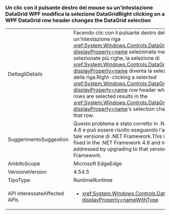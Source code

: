 ### <a name="right-clicking-on-a-wpf-datagrid-row-header-changes-the-datagrid-selection"></a><span data-ttu-id="5c003-101">Un clic con il pulsante destro del mouse su un'intestazione DataGrid WPF modifica la selezione DataGrid</span><span class="sxs-lookup"><span data-stu-id="5c003-101">Right clicking on a WPF DataGrid row header changes the DataGrid selection</span></span>

|   |   |
|---|---|
|<span data-ttu-id="5c003-102">Dettagli</span><span class="sxs-lookup"><span data-stu-id="5c003-102">Details</span></span>|<span data-ttu-id="5c003-103">Facendo clic con il pulsante destro del mouse su un'intestazione riga <xref:System.Windows.Controls.DataGrid?displayProperty=name> selezionata mentre sono selezionate più righe, la selezione di <xref:System.Windows.Controls.DataGrid?displayProperty=name> diventa la selezione esclusiva della riga.</span><span class="sxs-lookup"><span data-stu-id="5c003-103">Right-clicking a selected <xref:System.Windows.Controls.DataGrid?displayProperty=name> row header while multiple rows are selected results in the <xref:System.Windows.Controls.DataGrid?displayProperty=name>'s selection changing to only that row.</span></span>|
|<span data-ttu-id="5c003-104">Suggerimento</span><span class="sxs-lookup"><span data-stu-id="5c003-104">Suggestion</span></span>|<span data-ttu-id="5c003-105">Questo problema è stato corretto in .NET Framework 4.6 e può essere risolto eseguendo l'aggiornamento a tale versione di .NET Framework.</span><span class="sxs-lookup"><span data-stu-id="5c003-105">This issue has been fixed in the .NET Framework 4.6 and may be addressed by upgrading to that version of the .NET Framework.</span></span>|
|<span data-ttu-id="5c003-106">Ambito</span><span class="sxs-lookup"><span data-stu-id="5c003-106">Scope</span></span>|<span data-ttu-id="5c003-107">Microsoft Edge</span><span class="sxs-lookup"><span data-stu-id="5c003-107">Edge</span></span>|
|<span data-ttu-id="5c003-108">Versione</span><span class="sxs-lookup"><span data-stu-id="5c003-108">Version</span></span>|<span data-ttu-id="5c003-109">4.5</span><span class="sxs-lookup"><span data-stu-id="5c003-109">4.5</span></span>|
|<span data-ttu-id="5c003-110">Tipo</span><span class="sxs-lookup"><span data-stu-id="5c003-110">Type</span></span>|<span data-ttu-id="5c003-111">Runtime</span><span class="sxs-lookup"><span data-stu-id="5c003-111">Runtime</span></span>|
|<span data-ttu-id="5c003-112">API interessate</span><span class="sxs-lookup"><span data-stu-id="5c003-112">Affected APIs</span></span>|<ul><li><xref:System.Windows.Controls.DataGrid.%23ctor?displayProperty=nameWithType></li></ul>|

